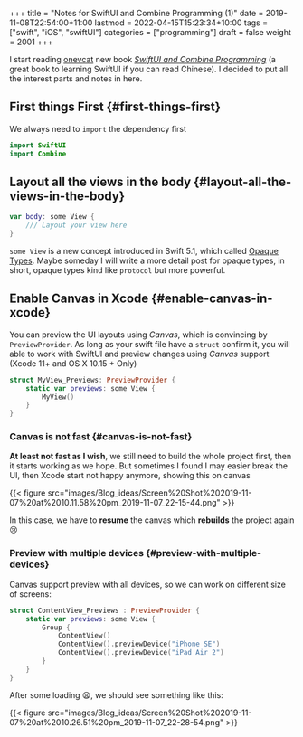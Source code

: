 +++
title = "Notes for SwiftUI and Combine Programming (1)"
date = 2019-11-08T22:54:00+11:00
lastmod = 2022-04-15T15:23:34+10:00
tags = ["swift", "iOS", "swiftUI"]
categories = ["programming"]
draft = false
weight = 2001
+++

I start reading [onevcat](https://onevcat.com/) new book [_SwiftUI and Combine Programming_](https://objccn.io/products/swift-ui) (a great
book to learning SwiftUI if you can read Chinese). I decided to put all the
interest parts and notes in here.

<!--more-->


## First things First {#first-things-first}

We always need to `import` the dependency first

```swift
import SwiftUI
import Combine
```


## Layout all the views in the body {#layout-all-the-views-in-the-body}

```swift
var body: some View {
    /// Layout your view here
}
```

`some View` is a new concept introduced in Swift 5.1, which called [Opaque
Types](https://docs.swift.org/swift-book/LanguageGuide/OpaqueTypes.html). Maybe someday I will write a more detail post for opaque types, in
short, opaque types kind like `protocol` but more powerful.


## Enable Canvas in Xcode {#enable-canvas-in-xcode}

You can preview the UI layouts using _Canvas_, which is convincing by
`PreviewProvider`. As long as your swift file have a `struct` confirm it, you
will able to work with SwiftUI and preview changes using _Canvas_ support (Xcode 11+ and OS X
10.15 + Only)

```swift
struct MyView_Previews: PreviewProvider {
    static var previews: some View {
        MyView()
    }
}
```


### Canvas is not fast {#canvas-is-not-fast}

**At least not fast as I wish**, we still need to build the whole project
first, then it starts working as we hope. But sometimes I found I may
easier break the UI, then Xcode start not happy anymore, showing this on canvas

{{< figure src="images/Blog_ideas/Screen%20Shot%202019-11-07%20at%2010.11.58%20pm_2019-11-07_22-15-44.png" >}}

In this case, we have to **resume** the canvas which **rebuilds** the project again 😢


### Preview with multiple devices {#preview-with-multiple-devices}

Canvas support preview with all devices, so we can work on different size
of screens:

```swift
struct ContentView_Previews : PreviewProvider {
    static var previews: some View {
        Group {
            ContentView()
            ContentView().previewDevice("iPhone SE")
            ContentView().previewDevice("iPad Air 2")
        }
    }
}
```

After some loading 😫, we should see something like this:

{{< figure src="images/Blog_ideas/Screen%20Shot%202019-11-07%20at%2010.26.51%20pm_2019-11-07_22-28-54.png" >}}
